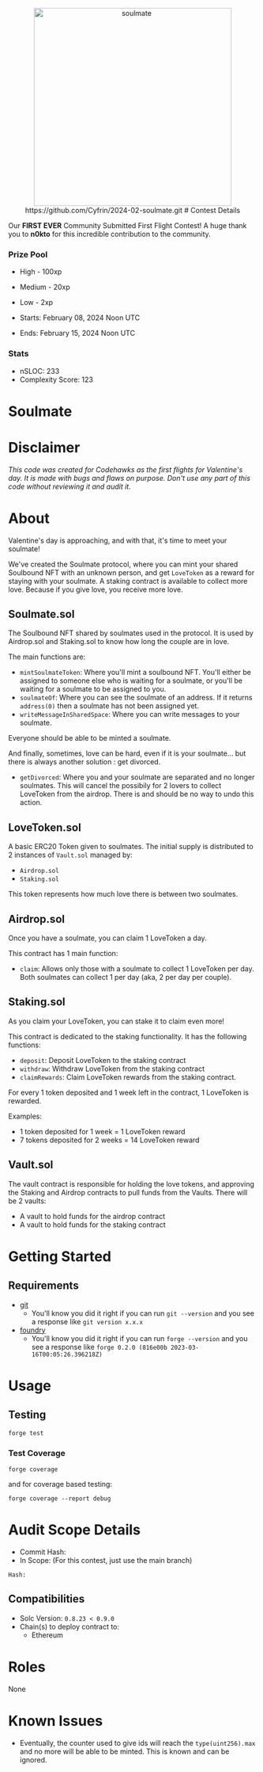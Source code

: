 <p align="center">
<img src="https://res.cloudinary.com/droqoz7lg/image/upload/q_90/dpr_2.0/c_fill,g_auto,h_320,w_320/f_auto/v1/company/jlaqqfofafa01emq3nh8?_a=BATAUVAA0" width="400" alt="soulmate">
<br/>
https://github.com/Cyfrin/2024-02-soulmate.git
# Contest Details

Our **FIRST EVER** Community Submitted First Flight Contest! A huge thank you to **n0kto** for this incredible contribution to the community.

### Prize Pool

- High - 100xp
- Medium - 20xp
- Low - 2xp

- Starts: February 08, 2024 Noon UTC
- Ends: February 15, 2024 Noon UTC

### Stats

- nSLOC: 233
- Complexity Score: 123

# Soulmate

# Disclaimer

_This code was created for Codehawks as the first flights for Valentine's day. It is made with bugs and flaws on purpose._
_Don't use any part of this code without reviewing it and audit it._

# About

Valentine's day is approaching, and with that, it's time to meet your soulmate!

We've created the Soulmate protocol, where you can mint your shared Soulbound NFT with an unknown person, and get `LoveToken` as a reward for staying with your soulmate.
A staking contract is available to collect more love. Because if you give love, you receive more love.

## Soulmate.sol

The Soulbound NFT shared by soulmates used in the protocol.
It is used by Airdrop.sol and Staking.sol to know how long the couple are in love.

The main functions are:

- `mintSoulmateToken`: Where you'll mint a soulbound NFT. You'll either be assigned to someone else who is waiting for a soulmate, or you'll be waiting for a soulmate to be assigned to you.
- `soulmateOf`: Where you can see the soulmate of an address. If it returns `address(0)` then a soulmate has not been assigned yet.
- `writeMessageInSharedSpace`: Where you can write messages to your soulmate.

Everyone should be able to be minted a soulmate.

And finally, sometimes, love can be hard, even if it is your soulmate... but there is always another solution : get divorced.

- `getDivorced`: Where you and your soulmate are separated and no longer soulmates. This will cancel the possibily for 2 lovers to collect LoveToken from the airdrop. There is and should be no way to undo this action.

## LoveToken.sol

A basic ERC20 Token given to soulmates. The initial supply is distributed to 2 instances of `Vault.sol` managed by:

- `Airdrop.sol`
- `Staking.sol`

This token represents how much love there is between two soulmates.

## Airdrop.sol

Once you have a soulmate, you can claim 1 LoveToken a day.

This contract has 1 main function:

- `claim`: Allows only those with a soulmate to collect 1 LoveToken per day. Both soulmates can collect 1 per day (aka, 2 per day per couple).

## Staking.sol

As you claim your LoveToken, you can stake it to claim even more!

This contract is dedicated to the staking functionality.
It has the following functions:

- `deposit`: Deposit LoveToken to the staking contract
- `withdraw`: Withdraw LoveToken from the staking contract
- `claimRewards`: Claim LoveToken rewards from the staking contract.

For every 1 token deposited and 1 week left in the contract, 1 LoveToken is rewarded.

Examples:

- 1 token deposited for 1 week = 1 LoveToken reward
- 7 tokens deposited for 2 weeks = 14 LoveToken reward

## Vault.sol

The vault contract is responsible for holding the love tokens, and approving the Staking and Airdrop contracts to pull funds from the Vaults. There will be 2 vaults:

- A vault to hold funds for the airdrop contract
- A vault to hold funds for the staking contract

# Getting Started

## Requirements

- [git](https://git-scm.com/book/en/v2/Getting-Started-Installing-Git)
  - You'll know you did it right if you can run `git --version` and you see a response like `git version x.x.x`
- [foundry](https://getfoundry.sh/)
  - You'll know you did it right if you can run `forge --version` and you see a response like `forge 0.2.0 (816e00b 2023-03-16T00:05:26.396218Z)`

# Usage

## Testing

```
forge test
```

### Test Coverage

```
forge coverage
```

and for coverage based testing:

```
forge coverage --report debug
```

# Audit Scope Details

- Commit Hash:
- In Scope:
  (For this contest, just use the main branch)

```
Hash:
```

## Compatibilities

- Solc Version: `0.8.23 < 0.9.0`
- Chain(s) to deploy contract to:
  - Ethereum

# Roles

None

# Known Issues

- Eventually, the counter used to give ids will reach the `type(uint256).max` and no more will be able to be minted. This is known and can be ignored.
